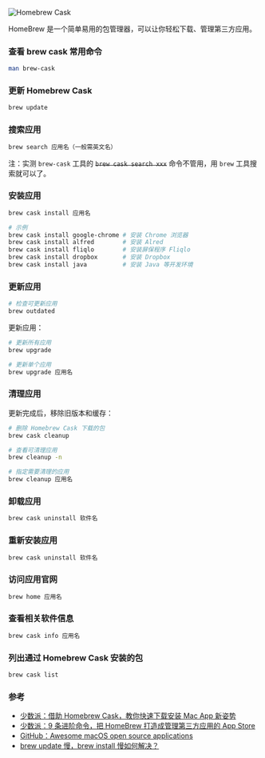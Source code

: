 ![Homebrew Cask](http://upload-images.jianshu.io/upload_images/2648731-e6b4ae17b52b850c.jpg?imageMogr2/auto-orient/strip%7CimageView2/2/w/1240)

HomeBrew 是一个简单易用的包管理器，可以让你轻松下载、管理第三方应用。

### 查看 brew cask 常用命令

```bash
man brew-cask
```

### 更新 Homebrew Cask
```bash
brew update
```

### 搜索应用

```bash
brew search 应用名（一般需英文名）
```
注：实测 `brew-cask` 工具的 ~~`brew cask search xxx`~~ 命令不管用，用 `brew` 工具搜索就可以了。

### 安装应用
```bash
brew cask install 应用名

# 示例
brew cask install google-chrome # 安装 Chrome 浏览器
brew cask install alfred        # 安装 Alred
brew cask install fliqlo        # 安装屏保程序 Fliqlo
brew cask install dropbox       # 安装 Dropbox
brew cask install java          # 安装 Java 等开发环境
```

### 更新应用
```bash
# 检查可更新应用
brew outdated
```

更新应用：
```bash
# 更新所有应用
brew upgrade

# 更新单个应用
brew upgrade 应用名
```

### 清理应用
更新完成后，移除旧版本和缓存：

```bash
# 删除 Homebrew Cask 下载的包
brew cask cleanup

# 查看可清理应用
brew cleanup -n

# 指定需要清理的应用
brew cleanup 应用名
```

### 卸载应用
```bash
brew cask uninstall 软件名
```

### 重新安装应用
```bash
brew cask uninstall 软件名
```

### 访问应用官网
```bash
brew home 应用名
```

### 查看相关软件信息
```bash
brew cask info 应用名
```

### 列出通过 Homebrew Cask 安装的包
```bash
brew cask list
```



### 参考
* [少数派：借助 Homebrew Cask，教你快速下载安装 Mac App 新姿势](https://sspai.com/post/32857)
* [少数派：9 条进阶命令，把 HomeBrew 打造成管理第三方应用的 App Store](https://sspai.com/post/43451)
* [GitHub：Awesome macOS open source applications](https://github.com/serhii-londar/open-source-mac-os-apps)
* [brew update 慢，brew install 慢如何解决？](https://www.uedbox.com/post/57246/)


